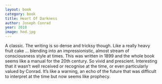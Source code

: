 ```yaml
---
layout: book
category: book
title: Heart Of Darkness
author: Joseph Conrad
year: 2018
image: hod.jpg
---
```


A classic.  The writing is so dense and tricksy though.  Like a really heavy fruit cake … blending into an impressionistic, almost stream of consciousness style at times.  This was written in 1899 and the whole book seems like a manual for the 20th century.  So vivid and prescient.  Interesting that it wasn’t well received or recognise at the time, or even particularly valued by Conrad.  It’s like a warning, an echo of the future that was difficult to interpret at the time but now seems like prophecy.
